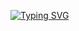 [![Typing SVG](https://readme-typing-svg.demolab.com?font=Fira+Code&pause=1000&width=435&lines=01110111+01101000+01111001+00100000+01100011+01100001;01101110+00100111+01110100+00100000+01110111+01100101;01101010+01110101+01110011+01110100+00100000+01100100;01101111+00100000+01110111+01101000+01100001+01110100;01110111+01100101+00100000+01101100+01101111+01110110;01100101+00111111)](https://git.io/typing-svg)
